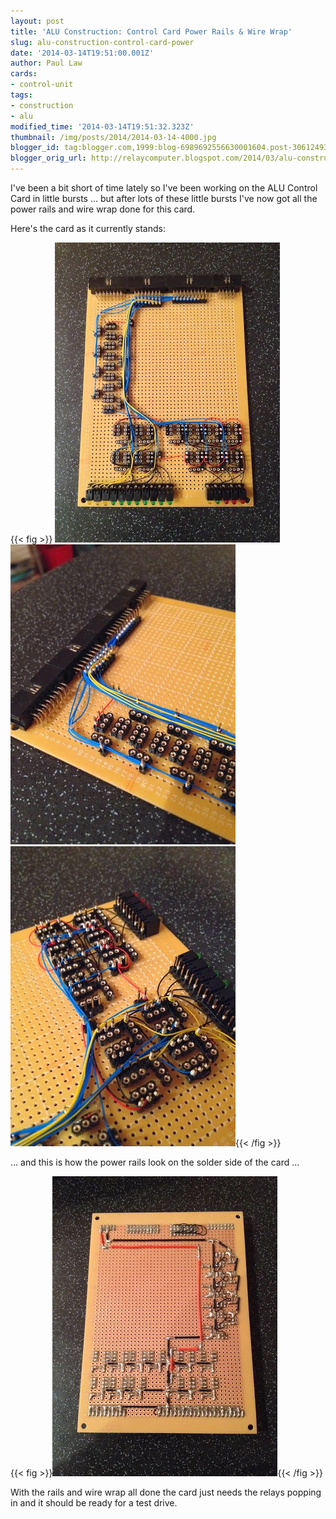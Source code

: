 ```yaml
---
layout: post
title: 'ALU Construction: Control Card Power Rails & Wire Wrap'
slug: alu-construction-control-card-power
date: '2014-03-14T19:51:00.001Z'
author: Paul Law
cards:
- control-unit
tags:
- construction
- alu
modified_time: '2014-03-14T19:51:32.323Z'
thumbnail: /img/posts/2014/2014-03-14-4000.jpg
blogger_id: tag:blogger.com,1999:blog-6989692556630001604.post-3061249362112276422
blogger_orig_url: http://relaycomputer.blogspot.com/2014/03/alu-construction-control-card-power.html
---
```


I've been a bit short of time lately so I've been working on the ALU Control 
Card in little bursts ... but after lots of these little bursts I've now got 
all the power rails and wire wrap done for this card.

Here's the 
card as it currently stands:

{{< fig >}}
![ALU Control Card](/img/posts/2014/2014-03-14-0000.jpg)
![ALU Control Card (close up top half)](/img/posts/2014/2014-03-14-0001.jpg)
![ALU Control Card (close up bottom half)](/img/posts/2014/2014-03-14-0002.jpg){{< /fig >}}

... and this is how the power rails look on the solder side of the 
card ...

{{< fig >}}![ALU Control Card (solder side)](/img/posts/2014/2014-03-14-0003.jpg){{< /fig >}}

With the 
rails and wire wrap all done the card just needs the relays popping in and it 
should be ready for a test drive. 

